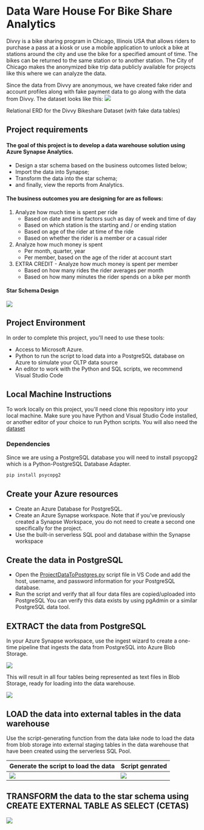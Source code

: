 # Data Ware House For Bike Share Analytics

Divvy is a bike sharing program in Chicago, Illinois USA that allows riders to purchase a pass at a kiosk or use a mobile application to unlock a bike at stations around the city and use the bike for a specified amount of time. The bikes can be returned to the same station or to another station. The City of Chicago makes the anonymized bike trip data publicly available for projects like this where we can analyze the data.

Since the data from Divvy are anonymous, we have created fake rider and account profiles along with fake payment data to go along with the data from Divvy. The dataset looks like this:
![](https://github.com/PhilippeMitch/Data-Ware-House-For-Bike-Share-Analytics/blob/main/images/divvy-erd.png)

Relational ERD for the Divvy Bikeshare Dataset (with fake data tables)
## Project requirements
#### The goal of this project is to develop a data warehouse solution using Azure Synapse Analytics.
* Design a star schema based on the business outcomes listed below;
* Import the data into Synapse;
* Transform the data into the star schema;
* and finally, view the reports from Analytics.
#### The business outcomes you are designing for are as follows:
1. Analyze how much time is spent per ride
   * Based on date and time factors such as day of week and time of day
   * Based on which station is the starting and / or ending station
   * Based on age of the rider at time of the ride
   * Based on whether the rider is a member or a casual rider
2. Analyze how much money is spent
   * Per month, quarter, year
   * Per member, based on the age of the rider at account start
3. EXTRA CREDIT - Analyze how much money is spent per member
   * Based on how many rides the rider averages per month
   * Based on how many minutes the rider spends on a bike per month

#### Star Schema Design
![](https://github.com/PhilippeMitch/Data-Ware-House-For-Bike-Share-Analytics/blob/main/images/udacity.png)

## Project Environment
In order to complete this project, you'll need to use these tools:

* Access to Microsoft Azure.
* Python to run the script to load data into a PostgreSQL database on Azure to simulate your OLTP data source
* An editor to work with the Python and SQL scripts, we recommend Visual Studio Code

## Local Machine Instructions

To work locally on this project, you'll need clone this repository into your local machine.
Make sure you have Python and Visual Studio Code installed, or another editor of your choice to run Python scripts. You will also need the [dataset](https://video.udacity-data.com/topher/2022/March/622a5fc6_azure-data-warehouse-projectdatafiles/azure-data-warehouse-projectdatafiles.zip)

### Dependencies
Since we are using a PostgreSQL database you will need to install psycopg2 which is a Python-PostgreSQL Database Adapter.
```sh
pip install psycopg2
```

## Create your Azure resources
* Create an Azure Database for PostgreSQL.
* Create an Azure Synapse workspace. Note that if you've previously created a Synapse Workspace, you do not need to create a second one specifically for the project.
* Use the built-in serverless SQL pool and database within the Synapse workspace

## Create the data in PostgreSQL
* Open the [ProjectDataToPostgres.py](https://github.com/PhilippeMitch/Data-Ware-House-For-Bike-Share-Analytics/blob/main/starter/ProjectDataToPostgres.py) script file in VS Code and add the host, username, and password information for your PostgreSQL database.
* Run the script and verify that all four data files are copied/uploaded into PostgreSQL
You can verify this data exists by using pgAdmin or a similar PostgreSQL data tool.

## EXTRACT the data from PostgreSQL
In your Azure Synapse workspace, use the ingest wizard to create a one-time pipeline that ingests the data from PostgreSQL into Azure Blob Storage. 

![](https://github.com/PhilippeMitch/Data-Ware-House-For-Bike-Share-Analytics/blob/main/images/EXTRACT%20the%20data%20from%20PostgreSQL%20-1.jpg)

This will result in all four tables being represented as text files in Blob Storage, ready for loading into the data warehouse.

![](https://github.com/PhilippeMitch/Data-Ware-House-For-Bike-Share-Analytics/blob/main/images/EXTRACT%20the%20data%20from%20PostgreSQL%20-4.jpg)

## LOAD the data into external tables in the data warehouse
Use the script-generating function from the data lake node to load the data from blob storage into external staging tables in the data warehouse that have been created using the serverless SQL Pool.

| Generate the script to load the data | Script genrated
|--------------------------------------|----------------------------------|
|![](https://github.com/PhilippeMitch/Data-Ware-House-For-Bike-Share-Analytics/blob/main/images/generate-script.jpg) | ![](https://github.com/PhilippeMitch/Data-Ware-House-For-Bike-Share-Analytics/blob/main/images/create-external-table.jpg)

## TRANSFORM the data to the star schema using CREATE EXTERNAL TABLE AS SELECT (CETAS)

![](https://github.com/PhilippeMitch/Data-Ware-House-For-Bike-Share-Analytics/blob/main/images/create-externat-table-cetas.jpg)


